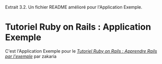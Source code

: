 
Extrait 3.2. Un fichier README amélioré pour l'Application Exemple.

# Tutoriel Ruby on Rails : Application Exemple

C'est l'Application Exemple pour le
[*Tutoriel Ruby on Rails : Apprendre Rails par l'exemple*](http://railstutorial.org/) par zakaria


